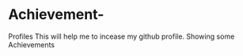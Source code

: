 # Achievement-
Profiles 
This will help me to incease my github profile.
Showing some Achievements 

